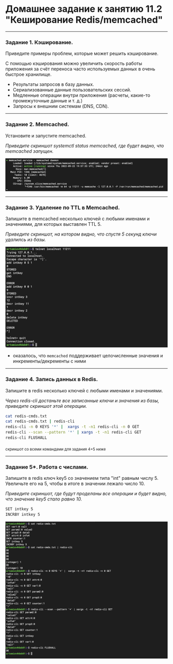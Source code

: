 # Домашнее задание к занятию 11.2 "Кеширование Redis/memcached"

---

### Задание 1. Кэширование. 

Приведите примеры проблем, которые может решить кэширование. 

С помощью кэширования можно увеличить скорость работы приложения за счёт переноса часто используемых данных в очень быстрое хранилище.
- Результаты запросов в базу данных.
- Сериализованные данные пользовательских сессий.
- Медленные операции внутри приложения (расчеты, какие-то промежуточные данные и т. д.)
- Запросы к внешним системам (DNS, CDN).

---

### Задание 2. Memcached.

Установите и запустите memcached.

*Приведите скриншот systemctl status memcached, где будет видно, что memcached запущен.*

![task1 screen](https://github.com/paive-media/netology_dz_11-1/blob/main/dz_db_11-2_screen1.png "memcached status")

---

### Задание 3. Удаление по TTL в Memcached.

Запишите в memcached несколько ключей с любыми именами и значениями, для которых выставлен TTL 5. 

*Приведите скриншот, на котором видно, что спустя 5 секунд ключи удалилсь из базы.*

![task2 screen](https://github.com/paive-media/netology_dz_11-1/blob/main/dz_db_11-2_screen2.png "memcached rw ex")

- оказалось, что `memcached` поддерживает целочисленные значения и инкременты/декременты с ними

---

### Задание 4. Запись данных в Redis. 

Запишите в redis несколько ключей с любыми именами и значениями. 

*Через redis-cli достаньте все записанные ключи и значения из базы, приведите скриншот этой операции.*

```sh
cat redis-cmds.txt 
cat redis-cmds.txt | redis-cli
redis-cli -n 0 KEYS '*' |  xargs -t -n1 redis-cli -n 0 GET
redis-cli --scan --pattern '*' | xargs -t -n1 redis-cli GET
redis-cli FLUSHALL
```
<sub>скриншот со всеми командами для задания 4+5 ниже</sub>

---

### Задание 5*. Работа с числами. 

Запишите в redis ключ key5 со значением типа "int" равным числу 5. Увеличьте его на 5, чтобы в итоге в значении лежало число 10.  

*Приведите скриншот, где будут проделаны все операции и будет видно, что значение key5 стало равно 10.*

```sh
SET intkey 5
INCRBY intkey 5
```

![task4-5 screen](https://github.com/paive-media/netology_dz_11-1/blob/main/dz_db_11-2_screen3.png "redis data manipulation")
